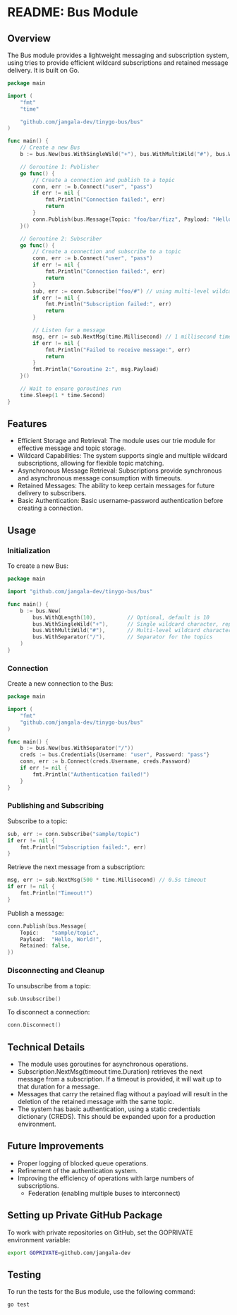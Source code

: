 # README: Bus Module
## Overview
The Bus module provides a lightweight messaging and subscription system, using tries to provide efficient wildcard subscriptions and retained message delivery. It is built on Go.

```go
package main

import (
    "fmt"
    "time"

    "github.com/jangala-dev/tinygo-bus/bus"
)

func main() {
    // Create a new Bus
    b := bus.New(bus.WithSingleWild("+"), bus.WithMultiWild("#"), bus.WithSeparator("/"))

    // Goroutine 1: Publisher
    go func() {
        // Create a connection and publish to a topic
        conn, err := b.Connect("user", "pass")
        if err != nil {
            fmt.Println("Connection failed:", err)
            return
        }
        conn.Publish(bus.Message{Topic: "foo/bar/fizz", Payload: "Hello World!", Retained: true})
    }()

    // Goroutine 2: Subscriber
    go func() {
        // Create a connection and subscribe to a topic
        conn, err := b.Connect("user", "pass")
        if err != nil {
            fmt.Println("Connection failed:", err)
            return
        }
        sub, err := conn.Subscribe("foo/#") // using multi-level wildcard
        if err != nil {
            fmt.Println("Subscription failed:", err)
            return
        }

        // Listen for a message
        msg, err := sub.NextMsg(time.Millisecond) // 1 millisecond timeout
        if err != nil {
            fmt.Println("Failed to receive message:", err)
            return
        }
        fmt.Println("Goroutine 2:", msg.Payload)
    }()

    // Wait to ensure goroutines run
    time.Sleep(1 * time.Second)
}
```

## Features
* Efficient Storage and Retrieval: The module uses our trie module for effective message and topic storage.
* Wildcard Capabilities: The system supports single and multiple wildcard subscriptions, allowing for flexible topic matching.
* Asynchronous Message Retrieval: Subscriptions provide synchronous and asynchronous message consumption with timeouts.
* Retained Messages: The ability to keep certain messages for future delivery to subscribers.
* Basic Authentication: Basic username-password authentication before creating a connection.

## Usage
### Initialization
To create a new Bus:

```go
package main

import "github.com/jangala-dev/tinygo-bus/bus"

func main() {
    b := bus.New(
        bus.WithQLength(10),          // Optional, default is 10
        bus.WithSingleWild("+"),      // Single wildcard character, replace with your choice
        bus.WithMultiWild("#"),       // Multi-level wildcard character, replace with your choice
        bus.WithSeparator("/"),       // Separator for the topics
    )
}
```

### Connection
Create a new connection to the Bus:

```go
package main

import (
    "fmt"
    "github.com/jangala-dev/tinygo-bus/bus"
)

func main() {
    b := bus.New(bus.WithSeparator("/"))
    creds := bus.Credentials{Username: "user", Password: "pass"}
    conn, err := b.Connect(creds.Username, creds.Password)
    if err != nil {
        fmt.Println("Authentication failed!")
    }
}
```

### Publishing and Subscribing
Subscribe to a topic:

```go
sub, err := conn.Subscribe("sample/topic")
if err != nil {
    fmt.Println("Subscription failed:", err)
}
```

Retrieve the next message from a subscription:

```go
msg, err := sub.NextMsg(500 * time.Millisecond) // 0.5s timeout
if err != nil {
    fmt.Println("Timeout!")
}
```

Publish a message:

```go
conn.Publish(bus.Message{
    Topic:    "sample/topic",
    Payload:  "Hello, World!",
    Retained: false,
})
```

### Disconnecting and Cleanup
To unsubscribe from a topic:

```go
sub.Unsubscribe()
```

To disconnect a connection:

```go
conn.Disconnect()
```

## Technical Details
* The module uses goroutines for asynchronous operations.
* Subscription.NextMsg(timeout time.Duration) retrieves the next message from a subscription. If a timeout is provided, it will wait up to that duration for a message.
* Messages that carry the retained flag without a payload will result in the deletion of the retained message with the same topic.
* The system has basic authentication, using a static credentials dictionary (CREDS). This should be expanded upon for a production environment.

## Future Improvements
* Proper logging of blocked queue operations.
* Refinement of the authentication system.
* Improving the efficiency of operations with large numbers of subscriptions.
  * Federation (enabling multiple buses to interconnect)

## Setting up Private GitHub Package
To work with private repositories on GitHub, set the GOPRIVATE environment variable:

```sh
export GOPRIVATE=github.com/jangala-dev
```

## Testing
To run the tests for the Bus module, use the following command:

```sh
go test
```